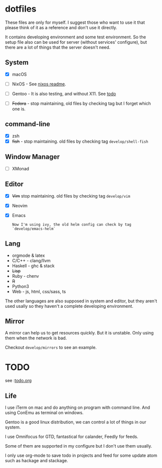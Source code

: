 # dotfiles

These files are only for myself. I suggest those who want to use it that please think of it as a reference and don't use
it directly.

It contains developing environment and some test environment. So the setup file also can be used for server (without
services' configure), but there are a lot of things that the server doesn't need.

## System

- [x] macOS

- [ ] NixOS - See [nixos readme](./etc/nixos/readme.md). 

- [ ] Gentoo - It is also testing, and without X11. See [todo](#todo)

- [ ] ~~Fedora~~ - stop maintaining, old files by checking tag but I forget which one is.

## command-line

- [x] zsh
- [x] ~~fish~~ - stop maintaining. old files by checking tag `develop/shell-fish` 

## Window Manager

- [ ] XMonad

## Editor

- [x] ~~Vim~~ stop maintaining. old files by checking tag `develop/vim` 
- [x] Neovim 
- [x] Emacs

      Now I'm using ivy, the old helm config can check by tag `develop/emacs-helm`

## Lang

- orgmode & latex
- C/C++ - clang/llvm
- Haskell - ghc & stack
- ~~Lisp~~
- Ruby - chenv 
- ~~R~~
- Python3 
- Web - js, html, css/sass, ts

The other languages are also supposed in system and editor, but they aren't used usally so they haven't a complete
developing environment.

## Mirror

A mirror can help us to get resources quickly. But it is unstable. Only using them when the network is bad.

Checkout `develop/mirrors` to see an example.

# TODO

see :[todo.org](todo.org)

## Life

I use iTerm on mac and do anything on program with command line. And using ConEmu as terminal on windows.

Gentoo is a good linux distribution, we can control a lot of things in our system.

I use Omnifocus for GTD, fantastical for calander, Feedly for feeds.

Some of them are supported in my configure but I don't use them usually.

I only use org-mode to save todo in projects and feed for some update atom such as hackage and stackage.
